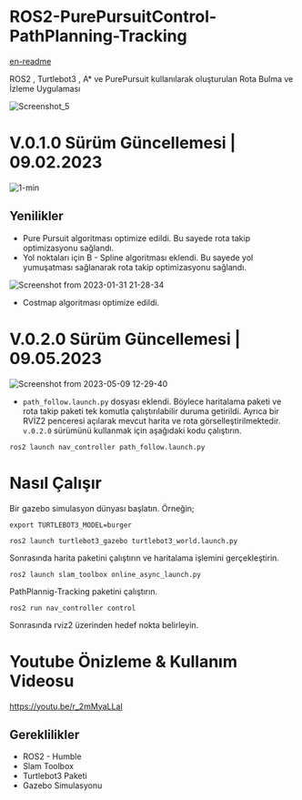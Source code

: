# ROS2-PurePursuitControl-PathPlanning-Tracking

[en-readme](https://github.com/abdulkadrtr/ROS2-PurePursuitControl-PathPlanning-Tracking/blob/main/readme-en.md)


ROS2 , Turtlebot3 , A* ve PurePursuit kullanılarak oluşturulan Rota Bulma ve İzleme Uygulaması


![Screenshot_5](https://user-images.githubusercontent.com/87595266/205762696-91c48af3-617d-4784-a1d9-ebe66400df4c.png)

# V.0.1.0 Sürüm Güncellemesi | 09.02.2023

![1-min](https://user-images.githubusercontent.com/87595266/217926638-2232239a-5f35-469e-829c-a2883f835bdc.gif)



## Yenilikler

- Pure Pursuit algoritması optimize edildi. Bu sayede rota takip optimizasyonu sağlandı.
- Yol noktaları için B - Spline algoritması eklendi. Bu sayede yol yumuşatması sağlanarak rota takip optimizasyonu sağlandı.

 ![Screenshot from 2023-01-31 21-28-34](https://user-images.githubusercontent.com/87595266/217913980-c0ec9e54-0f9c-4488-8a21-2d258873a409.png)
 
 - Costmap algoritması optimize edildi.

# V.0.2.0 Sürüm Güncellemesi | 09.05.2023
![Screenshot from 2023-05-09 12-29-40](https://user-images.githubusercontent.com/87595266/237058148-8cd753df-9058-4126-ae95-c9e28d89f006.png)

- `path_follow.launch.py` dosyası eklendi. Böylece haritalama paketi ve rota takip paketi tek komutla çalıştırılabilir duruma getirildi. Ayrıca bir RVİZ2 penceresi açılarak mevcut harita ve rota görselleştirilmektedir. 
`v.0.2.0` sürümünü kullanmak için aşağıdaki kodu çalıştırın.

`ros2 launch nav_controller path_follow.launch.py`


# Nasıl Çalışır

Bir gazebo simulasyon dünyası başlatın. Örneğin;

`export TURTLEBOT3_MODEL=burger`


`ros2 launch turtlebot3_gazebo turtlebot3_world.launch.py`



Sonrasında harita paketini çalıştırın ve haritalama işlemini gerçekleştirin.

`ros2 launch slam_toolbox online_async_launch.py`

PathPlannig-Tracking paketini çalıştırın.
  
`ros2 run nav_controller control`

Sonrasında rviz2 üzerinden hedef nokta belirleyin.  

# Youtube Önizleme & Kullanım Videosu  
https://youtu.be/r_2mMyaLLaI

## Gereklilikler

- ROS2 - Humble
- Slam Toolbox
- Turtlebot3 Paketi
- Gazebo Simulasyonu


